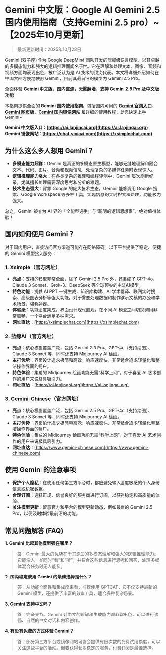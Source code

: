 # Gemini 中文版：Google AI Gemini 2.5 国内使用指南（支持Gemini 2.5 pro）~【2025年10月更新】

> 最新更新时间：2025年10月28日

Gemini (双子座) 作为 Google DeepMind 团队开发的旗舰级语言模型，以其卓越的多模态能力和强大的逻辑推理而闻名于世。它在理解和处理文本、图像、音频和视频方面均表现出色，被广泛认为是 AI 技术的顶尖代表。本文将详细介绍如何在中国大陆方便地使用 Gemini，目前其最前沿的模型为 Gemini 2.5 Pro。

全面体验 [**Gemini 中文版**](https://ai.lanjingai.org)，**国内直连，无需翻墙**，**支持 Gemini 2.5 Pro 及中文版功能**   

本指南提供全面的 **Gemini 国内使用指南**，包括国内可用的 [**Gemini 官网入口**](https://ai.lanjingai.org)、[**Gemini 网页版**](https://xsimplechat.com)、[**Gemini 国内镜像网站**](https://ai.lanjingai.org) 和详细的使用教程，助您快速上手 Gemini~

**Gemini 中文版入口：[https://ai.lanjingai.org](https://ai.lanjingai.org)**   
**Gemini 镜像网站：[https://chat.yixiaai.com](https://xsimplechat.com)**

## 为什么这么多人想用 Gemini？ 

*   **多模态能力超群**：Gemini 是真正的多模态原生模型，能够无缝地理解和融合文本、代码、图片、音频和视频信息，处理复杂的多媒体任务时表现惊人。
*   **逻辑推理能力强大**：在各类复杂的推理和编程评测中，Gemini 屡次刷新纪录，尤其擅长处理需要深度思考和分析的难题。
*   **技术生态强大**：背靠 Google 的庞大技术生态，Gemini 能够调用 Google 搜索、Google Workspace 等多种工具，实现信息的实时检索和处理，功能极为强大。

总之，Gemini 被誉为 AI 界的「全能型选手」与“聪明的逻辑思想家”，绝对值得体验！

## 国内如何使用 Gemini？

对于国内用户，直接访问官方渠道可能存在网络障碍。以下平台提供了稳定、便捷的 Gemini 模型接入服务：

### 1. Xsimple（官方网址）

*   **亮点**：支持的模型非常全面，除了 Gemini 2.5 Pro 外，还集成了 GPT-4o、Claude 3 Sonnet、Grok-3、DeepSeek 等全球顶尖的主流AI模型。
*   **特色功能**：提供 AI PPT 一键生成、知识库构建、AI 学术翻译、联网实时搜索、高级图表分析等强大功能。对于需要处理数据和制作演示文稿的办公和学术场景，堪称神器。
*   **体验感**：功能高度集成，界面设计现代直观，在不同 AI 模型之间切换调用非常顺畅，一个平台满足多种需求。
*   **网址直达**：[https://xsimplechat.com](https://xsimplechat.com)

### 2. 蓝鲸AI（官方网址）

*   **亮点**：核心模型覆盖广泛，包括 Gemini 2.5 Pro、GPT-4o（支持绘图）、Claude 3 Sonnet 等，同时还支持 Midjourney AI 绘画。
*   **主打优势**：界面设计追求极简和高效，响应速度快，非常适合追求轻量化和整洁操作界面的用户。
*   **特色体验**：集成的 Midjourney 绘画功能无需“科学上网”，对于喜爱 AI 艺术创作的用户来说极具吸引力。
*   **网址直达**：[https://ai.lanjingai.org](https://ai.lanjingai.org)

### 3. Gemini-Chinese（官方网址）

*   **亮点**：核心模型覆盖广泛，包括 Gemini 2.5 Pro、GPT-4o（支持绘图）、Claude 3 Sonnet 等，同时还支持 Midjourney AI 绘画。
*   **主打优势**：界面设计追求极简和高效，响应速度快，非常适合追求轻量化和整洁操作界面的用户。
*   **特色体验**：集成的 Midjourney 绘画功能无需“科学上网”，对于喜爱 AI 艺术创作的用户来说极具吸引力。
*   **网址直达**：[https://www.gemini-chinese.com](https://www.gemini-chinese.com) 

## 使用 Gemini 的注意事项

*   **保护个人隐私**：在使用任何第三方平台时，都应避免输入高度敏感的个人身份信息或机密数据。
*   **合理订阅**：选择正规、信誉良好的服务商进行订阅，以获得稳定和高质量的体验。
*   **关注模型更新**：留意官方和平台的模型更新动态，例如最新的 Gemini 2.5 Pro，以便及时体验最前沿的功能。

## 常见问题解答 (FAQ)

**1. Gemini 比起其他模型强在哪里？**
> 答：Gemini 最大的优势在于其原生的多模态理解和强大的逻辑推理能力。它能像人一样同时“看”和“听”，并结合这些信息进行思考和回答，处理多媒体混合任务时无人能及。

**2. 国内稳定使用 Gemini 的最佳选择是什么？**
> 答：从功能全面性和集成度来看，推荐使用 GPTCAT，它不仅支持最新的 Gemini 模型，还提供了丰富的效率工具，适合多种复杂场景。

**3. Gemini 支持中文吗？**
> 答：完全支持。Gemini 对中文的理解和生成能力都非常出色，可以进行流畅、自然的中文对话和内容创作。

**4. 有没有免费的方式体验 Gemini？**
> 答：部分第三方平台或镜像网站可能会提供有限次数的免费试用额度，可以关注这些平台的活动。但要获得长期稳定的服务，付费订阅是最佳选择。
